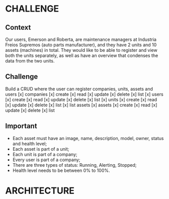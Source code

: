 # CHALLENGE

## Context
Our users, Emerson and Roberta, are maintenance managers at Industria Freios Supremos (auto parts manufacturer), and they have 2 units and 10 assets (machines) in total. They would like to be able to register and view both the units separately, as well as have an overview that condenses the data from the two units.

## Challenge
Build a CRUD where the user can register companies, units, assets and users
[x] companies
    [x] create
    [x] read
    [x] update
    [x] delete
    [x] list
[x] users
    [x] create
    [x] read
    [x] update
    [x] delete
    [x] list
[x] units
    [x] create
    [x] read
    [x] update
    [x] delete
    [x] list
    [x] list assets
[x] assets
    [x] create
    [x] read
    [x] update
    [x] delete
    [x] list

## Important
- Each asset must have an image, name, description, model, owner, status and health level;
- Each asset is part of a unit;
- Each unit is part of a company;
- Every user is part of a company;
- There are three types of status: Running, Alerting, Stopped;
- Health level needs to be between 0% to 100%.


# ARCHITECTURE

## 

